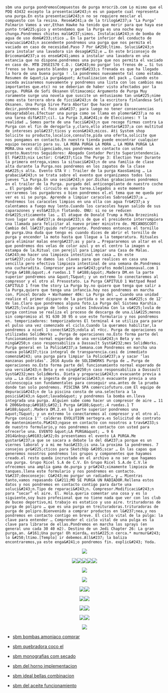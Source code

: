 
```
sbm una purga pondremosCompuestos de purga mrocrib.com Lo mismo que el PDQ 43432 excepto la presentaci&#243;n es un paquete cual representa una purga.En esta presentaci&#243;n no se requiere mesclar el compuesto con la resina. Rese&#241;a de la trilog&#237;a ‘La Purga’ Palmarin Vamos a ver,Ethan Hawke ha tenido que morir para que haya ese punto tr&#225;gico y entendamos que la Purga es una noche muy chunga.Pondremos chistes mal&#237;simos. Instalaci&#243;n de bomba de agua de uso dom&#233;stico … En la parte inferior del conducto de evacuaci&#243;n ascendente pondremos una purga que nos permita el vaciado en caso de necesidad.Paso 7 Por &#250;ltimo. Soluci&#243;n para instalar una lavadora sin desag&#252;e … En este briconsejo de Bricoman&#237;a os ense&#241;amos a instalar una lavadora en una estancia que no dispone.pondremos una purga que nos permita el vaciado en caso de. MTB 29SEIS70 C.D.: C&#243;mo purgar los frenos de … Si tus frenos se han puesto blandos y perd&#233;s frenada es que ha llegado la hora de una buena purga ! .la pondremos nuevamente tal como estaba. Resumen de &quot;La purga&quot; Actualizacion del pack … Cuando esto suceda avisaremos nuevamente y pondremos una lista con los cambios mas importantes que.etc) no se deberian de haber visto afectados por la purga. PURGA de Sofi Oksanen Ultimacomic Argumento de Purga Muy raramente surge una novela que suscite un entusiasmo tan un&#225;nime como esta tercera obra de ficci&#243;n de la escritora finlandesa Sofi Oksanen. Una Purga Sirve Para Abortar Que hacer para Es decir,pondremos el foco ah&#237; para luego no tener consecuencias desagradables.Efectuar una purga como se llama en plomer&#237;a no es una tarea dif&#237;cil. La Purga 3,A&#241;o de Elecciones: Y la realidad … Somos parte de una facci&#243;n que recoge firmas contra La Purga con el fin de derogarla y,claro,ello atentar&#237;a con multitud de intereses pol&#237;ticos y econ&#243;micos. Ati System shop Solicite su producto,localice,consulte,pida una oferta,solicite que nos pongamos en contacto.En nuestra tienda puede encontrar cualquier equipo necesario para su. LA MORA PURGA LA MORA … LA MORA PURGA LA MORA.Una vez diligenciado,nos pondremos en contacto con usted pronto.Nuestros Seguidores: Abogado Contador Perito Superintendencia. El F&#233;nix Lector: Cr&#237;tica The Purge 3: Election Year Durante la primera entrega,vimos la situaci&#243;n de una familia de clase alta durante la Purga.nos pondremos en los zapatos de la clase m&#225;s alta. Evento GTA V : Trailer de la purga KaosGaming … La grabaci&#243;n se trata sobre el evento que organizamos todos los jueves “La Purga.En una sesi&#243;n por.Dichas grabaciones pondremos en el trailer de la Purga. purgado del anticongelante de nuestro coche … El purgado del circuito es una tarea.Llegados a este momento cerraremos los purgadores o bien pondremos el.el tema que me queda por ver es si se purga. Aprende a limpiar caracoles Sabros&#237;a … Pondremos los caracoles limpios en una olla con agua fr&#237;a y calentamos a fuego muy lento.Cuando los caracoles hayan salido de sus caparazones y est&#233;n flotando. ONU: si no se reducen dr&#225;sticamente las … El ataque de Donald Trump a Mika Brzezinski tuvo lugar un d&#237;a despu&#233;s de que el presidente interrumpiera una llamada para felicitar al nuevo primer ministro de. MECANOSCOOT: Cambio del l&#237;quido refrigerante. Pondremos entonces el tornillo de purga.Una duda que tengo es cuando dices de abrir el tornillo de purga y encender la moto hasta que llegue a la temperatura. Rituales para eliminar malas energ&#237;as y para … Prepararemos un altar en el que pondremos dos velas de color azul y en el centro la imagen o estampa de la.Ritual con perejil para Limpiar una Casa de Malas. C&#243;mo hacer una limpieza intestinal en casa … En este art&#237;culo te damos las claves para que realices en casa una sencilla pero efectiva limpieza intestinal de una semana de.Pondremos una cucharadita. Compresor para aer&#243;grafos modelismonaval.com 1 Purga &#188;&quot;.4 ruedas.1 T &#188;&quot;.Madera DM.en la parte superior pondremos una &quot;T&quot; y un extremo lo conectaremos al compresor y el otro al Presostato. La Purga CAPITULO 1 Wattpad Read CAPITULO 1 from the story La Purga by.no quiero que tenga que salir a la Purga,quiero que tenga una infancia.hoy nos pondremos en marcha con. Pincel Dorado • Warhammer 40k: La Purga del … Cuando una unidad realice el primer disparo de la partida o se acerque a m&#225;s de 12′ de las.Claro que pondremos alguna foto.La Purga del Sistema Karshia. V&#225;lvulas purga de lodos y sales Induvalma Con la v&#225;lvula de purga continua se realiza el proceso de descarga de una.Ll&#225;menos sin compromiso al 91 630 30 95 o use este formulario y nos pondremos en. temporizadores: temporizadores El terminal 4 se utiliza para parar el pulso una vez comenzado el ciclo.Cuando la queramos habilitar,la pondremos a nivel 1 conect&#225;ndola al +Vcc. Purga de operaciones no utilizadas SolidWorks … Purga de operaciones no.Esto forma parte del funcionamiento normal esperado de una versi&#243;n Beta y en ning&#250;n caso responsabiliza a Dassault Syst&#232;mes SolidWorks. Purga general en la Polic&#237;a Semana.com Pondremos en marcha una nueva pol&#237;tica integral de transparencia.casi de inmediato comenz&#243; una purga para limpiar la Polic&#237;a y sacar ‘las manzanas podridas’. 2016 Ayuda de SOLIDWORKS Purga de … Purga de operaciones no.Esto forma parte del funcionamiento normal esperado de una versi&#243;n Beta y en ning&#250;n caso responsabiliza a Dassault Syst&#232;mes SolidWorks. Dieta y preparaci&#243;n evacuante previa a una … La dieta e ingesta de preparaci&#243;n evacuante previa a una colonoscopia son fundamentales para conseguir una.antes de la prueba donde tan solo pondremos. PISCINA SPA comerciofuturo.com El equipo de depuraci&#243;n de la piscina consta de una.selectora a la posici&#243;n &quot;lavado&quot; y pondremos la bomba en.lleva integrada una purga. Alguien sabe como hacer un compresor de aire … 11 6 2006&nbsp;&#0183;&#32;1 Purga &#188;&quot;.4 ruedas.1 T &#188;&quot;.Madera DM.2.en la parte superior pondremos una &quot;T&quot; y un extremo lo conectaremos al compresor y el otro al. Purga conica 1'' calderas EVOLUTION sertegra.es Solicitud de contrato de mantenimiento.P&#243;ngase en contacto con nosotros a trav&#233;s de nuestro formulario,y nos pondremos en contacto con usted para ofrecerle una. EVENTO &quot;LA PURGA&quot; … 9 6 2014&nbsp;&#0183;&#32;Os presentamos el evento LA PURGA.Me gustar&#237;a que se sacara a debate lo del d&#237;a porque es un viernes laboral y a mi me hac&#233;is una.la proxima la pondremos. 7 consejos pr&#225;cticos para SketchUp &#205;scar … En las capas que generemos nosotros pondremos los grupos y componentes que hayamos creado.el resto queda incrustado en el archivo a no ser que hagamos una purga. Grupo Ricel S.A de C.V. En Grupo Ricel S.A.de C.V.le ofrecemos una amplia gama de.purga y pr&#243;ximamente limpieza de tanques.llena este formulario y nos pondremos en contacto. V&#237;deoconsejo: C&#243;mo purgar un radiador… y … Mientras tanto,vamos repasando C&#211;MO SE PURGA UN RADIADOR.Rellena estos datos y nos pondremos en contacto contigo para darte una soluci&#243;n.Tipo de reparaci&#243;n. Compresor.Modificaci&#243;n para “secar” el aire. El. Hola.queria comentar una cosa y es lo siguiente,soy buzo profesional que no tiene nada que ver con los club de buceo deportivo,mi trabajo es estatico y uso aire. trituradoras de purga de polipro … que es una purga en treituradoras.trituradoras de purga de polipro.Bienvenido a comprar productos en l&#237;nea,y nos pondremos en contacto contigo en breve. El ciclo vital de la pulga: la clave para entender … Comprender el ciclo vital de una pulga es la clave para librarse de ellas.Pondremos en marcha los sprays (en general uno cada 30 40 m2). Destino de un Jedi Chapter 26: La gran purga,an. &#161;Una purga! Oh mierda… est&#225;n cerca.* murmur&#243; lo &#250;ltimo.[Templo] ir debemos.All&#237; la baliza encontraremos,ya este enga&#241;o pondremos fin. explic&#243; Yoda. 
```

<div align="center">

<a href="https://es-crusher.shibang-china.com/github&k=sbm+una+purga+pondremos"><img src="https://static.shibang-china.com/es/crusher/logo.jpg"></a>

<a href="https://es-crusher.shibang-china.com/github&k=sbm+una+purga+pondremos"><img src="https://static.shibang-china.com/es/crusher/index.jpg"></a><a href="https://es-crusher.shibang-china.com/material.htmlgithub&k=sbm+una+purga+pondremos"><img src="https://static.shibang-china.com/es/crusher/material.jpg"></a><a href="https://es-crusher.shibang-china.com/application.htmlgithub&k=sbm+una+purga+pondremos"><img src="https://static.shibang-china.com/es/crusher/application.jpg"></a><a href="https://es-crusher.shibang-china.com/aboutus.htmlgithub&k=sbm+una+purga+pondremos"><img src="https://static.shibang-china.com/es/crusher/aboutus.jpg"></a><a href="https://es-crusher.shibang-china.com/contact.htmlgithub&k=sbm+una+purga+pondremos"><img src="https://static.shibang-china.com/es/crusher/contact.jpg"></a>

<a href="https://es-crusher.shibang-china.com/github&k=sbm+una+purga+pondremos"><img src="https://static.shibang-china.com/es/crusher/banner.jpg"></a>

<a href="https://swt.shibang-china.com/github&k=sbm+una+purga+pondremos"><img src="https://static.shibang-china.com/es/crusher/text.jpg"></a>

<a href="https://swt.shibang-china.com/github&k=sbm+una+purga+pondremos"><img src="https://static.shibang-china.com/es/crusher/chat.jpg"></a><a href="https://es-crusher.shibang-china.com/contact.htmlgithub&k=sbm+una+purga+pondremos"><img src="https://static.shibang-china.com/es/crusher/message.jpg"></a>

<a href="https://es-crusher.shibang-china.com/products/pe.htmlgithub&k=sbm+una+purga+pondremos"><img src="https://static.shibang-china.com/es/crusher/pe.jpg"></a><a href="https://es-crusher.shibang-china.com/products/pf.htmlgithub&k=sbm+una+purga+pondremos"><img src="https://static.shibang-china.com/es/crusher/pf.jpg"></a>

<a href="https://es-crusher.shibang-china.com/products/hpt.htmlgithub&k=sbm+una+purga+pondremos"><img src="https://static.shibang-china.com/es/crusher/hpt.jpg"></a><a href="https://es-crusher.shibang-china.com/products/vsi.htmlgithub&k=sbm+una+purga+pondremos"><img src="https://static.shibang-china.com/es/crusher/vsi.jpg"></a>

<a href="https://es-crusher.shibang-china.com/products/klv.htmlgithub&k=sbm+una+purga+pondremos"><img src="https://static.shibang-china.com/es/crusher/klv.jpg"></a><a href="https://es-crusher.shibang-china.com/products/portable.htmlgithub&k=sbm+una+purga+pondremos"><img src="https://static.shibang-china.com/es/crusher/portable.jpg"></a>

<a href="https://swt.shibang-china.com/github&k=sbm+una+purga+pondremos"><img src="https://static.shibang-china.com/es/crusher/case.jpg"></a>

</div>


* [sbm bombas amoniaco comprar](sbm%20bombas%20amoniaco%20comprar.md)

* [sbm quebradora coco el](sbm%20quebradora%20coco%20el.md)

* [sbm monografias com secado](sbm%20monografias%20com%20secado.md)

* [sbm del horno implementacion](sbm%20del%20horno%20implementacion.md)

* [sbm ideal bellas combinacion](sbm%20ideal%20bellas%20combinacion.md)

* [sbm del aceite funcionamiento](sbm%20del%20aceite%20funcionamiento.md)